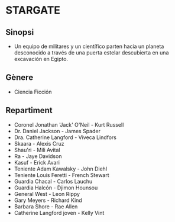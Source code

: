 # STARGATE

## Sinopsi
- Un equipo de militares y un científico parten hacia un planeta desconocido a través de una puerta estelar descubierta en una excavación en Egipto.

## Gènere
- Ciencia Ficción

## Repartiment
- Coronel Jonathan 'Jack' O'Neil - Kurt Russell
- Dr. Daniel Jackson - James Spader
- Dra. Catherine Langford	- Viveca Lindfors
- Skaara - Alexis Cruz
- Shau'ri	- Mili Avital
- Ra - Jaye Davidson
- Kasuf - Erick Avari
- Teniente Adam Kawalsky - John Diehl
- Teniente Louis Feretti - French Stewart
- Guardia Chacal - Carlos Lauchu
- Guardia Halcón - Djimon Hounsou
- General West - Leon Rippy
- Gary Meyers - Richard Kind
- Barbara Shore - Rae Allen
- Catherine Langford joven - Kelly Vint